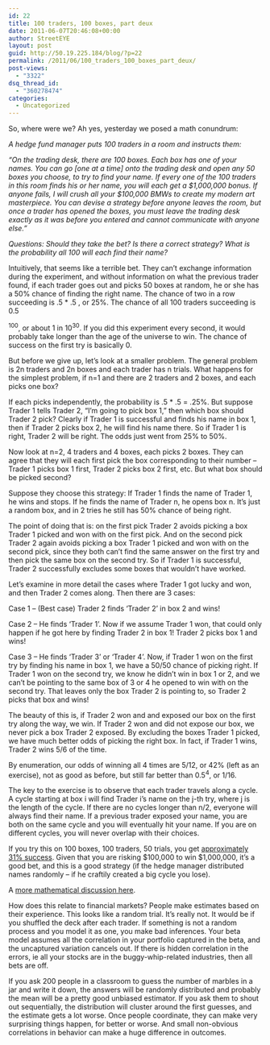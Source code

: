```yaml
---
id: 22
title: 100 traders, 100 boxes, part deux
date: 2011-06-07T20:46:08+00:00
author: StreetEYE
layout: post
guid: http://50.19.225.184/blog/?p=22
permalink: /2011/06/100_traders_100_boxes_part_deux/
post-views:
  - "3322"
dsq_thread_id:
  - "360278474"
categories:
  - Uncategorized
---
```

So, where were we? Ah yes, yesterday we posed a math conundrum:

_A hedge fund manager puts 100 traders in a room and instructs them:_

 _&#8220;On the trading desk, there are 100 boxes. Each box has one of your names. You can go [one at a time] onto the trading desk and open any 50 boxes you choose, to try to find your name. If every one of the 100 traders in this room finds his or her name, you will each get a $1,000,000 bonus. If anyone fails, I will crush all your $100,000 BMWs to create my modern art masterpiece. You can devise a strategy before anyone leaves the room, but once a trader has opened the boxes, you must leave the trading desk exactly as it was before you entered and cannot communicate with anyone else.&#8221;_

_Questions: Should they take the bet? Is there a correct strategy? What is the probability all 100 will each find their name?_

<!--more--> Intuitively, that seems like a terrible bet. They can&#8217;t exchange information during the experiment, and without information on what the previous trader found, if each trader goes out and picks 50 boxes at random, he or she has a 50% chance of finding the right name. The chance of two in a row succeeding is .5 * .5 , or 25%. The chance of all 100 traders succeeding is 0.5

<sup>100</sup>, or about 1 in 10<sup>30</sup>. If you did this experiment every second, it would probably take longer than the age of the universe to win. The chance of success on the first try is basically 0.

But before we give up, let&#8217;s look at a smaller problem. The general problem is 2n traders and 2n boxes and each trader has n trials. What happens for the simplest problem, if n=1 and there are 2 traders and 2 boxes, and each picks one box?

If each picks independently, the probability is .5 * .5 = .25%. But suppose Trader 1 tells Trader 2, &#8220;I&#8217;m going to pick box 1,&#8221; then which box should Trader 2 pick? Clearly if Trader 1 is successful and finds his name in box 1, then if Trader 2 picks box 2, he will find his name there. So if Trader 1 is right, Trader 2 will be right. The odds just went from 25% to 50%.

Now look at n=2, 4 traders and 4 boxes, each picks 2 boxes. They can agree that they will each first pick the box corresponding to their number &#8211; Trader 1 picks box 1 first, Trader 2 picks box 2 first, etc. But what box should be picked second?

Suppose they choose this strategy: If Trader 1 finds the name of Trader 1, he wins and stops. If he finds the name of Trader n, he opens box n. It&#8217;s just a random box, and in 2 tries he still has 50% chance of being right.

The point of doing that is: on the first pick Trader 2 avoids picking a box Trader 1 picked and won with on the first pick. And on the second pick Trader 2 again avoids picking a box Trader 1 picked and won with on the second pick, since they both can&#8217;t find the same answer on the first try and then pick the same box on the second try. So if Trader 1 is successful, Trader 2 successfully excludes some boxes that wouldn&#8217;t have worked.

Let&#8217;s examine in more detail the cases where Trader 1 got lucky and won, and then Trader 2 comes along. Then there are 3 cases:

Case 1 &#8211; (Best case) Trader 2 finds &#8216;Trader 2&#8217; in box 2 and wins!

Case 2 &#8211; He finds &#8216;Trader 1&#8217;. Now if we assume Trader 1 won, that could only happen if he got here by finding Trader 2 in box 1! Trader 2 picks box 1 and wins!

Case 3 &#8211; He finds &#8216;Trader 3&#8217; or &#8216;Trader 4&#8217;. Now, if Trader 1 won on the first try by finding his name in box 1, we have a 50/50 chance of picking right. If Trader 1 won on the second try, we know he didn&#8217;t win in box 1 or 2, and we can&#8217;t be pointing to the same box of 3 or 4 he opened to win with on the second try. That leaves only the box Trader 2 is pointing to, so Trader 2 picks that box and wins!

The beauty of this is, if Trader 2 won and and exposed our box on the first try along the way, we win. If Trader 2 won and did not expose our box, we never pick a box Trader 2 exposed. By excluding the boxes Trader 1 picked, we have much better odds of picking the right box. In fact, if Trader 1 wins, Trader 2 wins 5/6 of the time.

By enumeration, our odds of winning all 4 times are 5/12, or 42% (left as an exercise), not as good as before, but still far better than 0.5<sup>4</sup>, or 1/16.

The key to the exercise is to observe that each trader travels along a cycle. A cycle starting at box i will find Trader i&#8217;s name on the j-th try, where j is the length of the cycle. If there are no cycles longer than n/2, everyone will always find their name. If a previous trader exposed your name, you are both on the same cycle and you will eventually hit your name. If you are on different cycles, you will never overlap with their choices.

If you try this on 100 boxes, 100 traders, 50 trials, you get [approximately 31% success](http://www.statisticsblog.com/2010/07/100-prisoners-100-lines-of-code/). Given that you are risking $100,000 to win $1,000,000, it&#8217;s a good bet, and this is a good strategy (if the hedge manager distributed names randomly &#8211; if he craftily created a big cycle you lose).

A [more mathematical discussion here](http://www.mast.queensu.ca/~peter/inprocess/prisoners.pdf).

How does this relate to financial markets? People make estimates based on their experience. This looks like a random trial. It&#8217;s really not. It would be if you shuffled the deck after each trader. If something is not a random process and you model it as one, you make bad inferences. Your beta model assumes all the correlation in your portfolio captured in the beta, and the uncaptured variation cancels out. If there is hidden correlation in the errors, ie all your stocks are in the buggy-whip-related industries, then all bets are off.

If you ask 200 people in a classroom to guess the number of marbles in a jar and write it down, the answers will be randomly distributed and probably the mean will be a pretty good unbiased estimator. If you ask them to shout out sequentially, the distribution will cluster around the first guesses, and the estimate gets a lot worse. Once people coordinate, they can make very surprising things happen, for better or worse. And small non-obvious correlations in behavior can make a huge difference in outcomes.